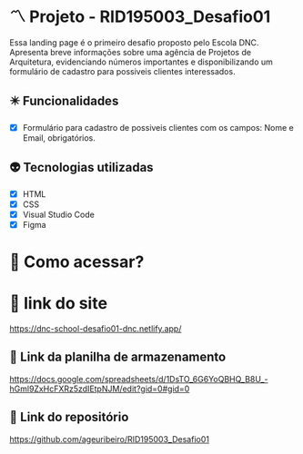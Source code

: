 # 〽️ Projeto - RID195003_Desafio01
Essa landing page é o primeiro desafio proposto pelo Escola DNC. Apresenta breve informações sobre uma agência de Projetos de Arquitetura, evidenciando números importantes e disponibilizando um formulário de cadastro para possiveis clientes interessados.

## ✴️ Funcionalidades
- [x] Formulário para cadastro de possiveis clientes com os campos: Nome e Email, obrigatórios.

## 👽 Tecnologias utilizadas
- [x] HTML
- [x] CSS
- [x] Visual Studio Code
- [x] Figma

# 🛜 Como acessar?

# 🔗 link do site
https://dnc-school-desafio01-dnc.netlify.app/

## 🔗 Link da planilha de armazenamento
https://docs.google.com/spreadsheets/d/1DsTO_6G6YoQBHQ_B8U_-hGml9ZxHcFXRz5zdIEtpNJM/edit?gid=0#gid=0

## 🔗 Link do repositório
https://github.com/ageuribeiro/RID195003_Desafio01

